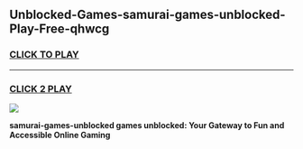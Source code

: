 
## Unblocked-Games-samurai-games-unblocked-Play-Free-qhwcg
<h3>
<a href="https://premium76.site?title=samurai-games-unblocked&ref=19M">CLICK TO PLAY</a></h3>
<hr>

<h3>
<a href="https://premium76.site?title=samurai-games-unblocked&ref=19M">CLICK 2 PLAY</a>
  
</h3>

<a href="https://premium76.site?title=samurai-games-unblocked&ref=19M"><img src="https://clearcache.store/games.png"></a>


**samurai-games-unblocked games unblocked: Your Gateway to Fun and Accessible Online Gaming**
